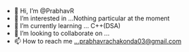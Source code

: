 - 👋 Hi, I’m @PrabhavR
- 👀 I’m interested in ...Nothing particular at the moment
- 🌱 I’m currently learning ... C++(DSA)
- 💞️ I’m looking to collaborate on ...
- 📫 How to reach me ...prabhavrachakonda03@gmail.com

<!---
PrabhavR/PrabhavR is a ✨ special ✨ repository because its `README.md` (this file) appears on your GitHub profile.
You can click the Preview link to take a look at your changes.
--->
